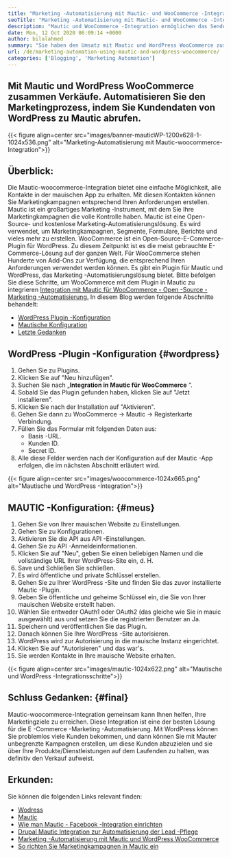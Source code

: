 ```yaml
---
title: "Marketing -Automatisierung mit Mautic- und WooCommerce -Integration" 
seoTitle: "Marketing -Automatisierung mit Mautic- und WooCommerce -Integration" 
description: "Mautic und WooCommerce -Integration ermöglichen das Senden von Kontaktinformationen von WordPress -Websites an mauic. Das hilft, Produkte durch die mauische App zu vermarkten." 
date: Mon, 12 Oct 2020 06:09:14 +0000
author: bilalahmed
summary: "Sie haben den Umsatz mit Mautic und WordPress WooCommerce zusammen. Automatisieren Sie den Marketingprozess, indem Sie Kundendaten von WordPress zu Mautic abrufen." 
url: /de/marketing-automation-using-mautic-and-wordpress-woocommerce/
categories: ['Blogging', 'Marketing Automation']
---
```


## Mit Mautic und WordPress WooCommerce zusammen Verkäufe. Automatisieren Sie den Marketingprozess, indem Sie Kundendaten von WordPress zu Mautic abrufen.

{{< figure align=center src="images/banner-mauticWP-1200x628-1-1024x536.png" alt="Marketing-Automatisierung mit Mautic-woocommerce-Integration">}}


## Überblick:
Die Mautic-woocommerce-Integration bietet eine einfache Möglichkeit, alle Kontakte in der mauischen App zu erhalten. Mit diesen Kontakten können Sie Marketingkampagnen entsprechend Ihren Anforderungen erstellen. Mautic ist ein großartiges Marketing -Instrument, mit dem Sie Ihre Marketingkampagnen die volle Kontrolle haben.
Mautic ist eine Open-Source- und kostenlose Marketing-Automatisierungslösung. Es wird verwendet, um Marketingkampagnen, Segmente, Formulare, Berichte und vieles mehr zu erstellen.
WooCommerce ist ein Open-Source-E-Commerce-Plugin für WordPress. Zu diesem Zeitpunkt ist es die meist gebrauchte E-Commerce-Lösung auf der ganzen Welt. Für WooCommerce stehen Hunderte von Add-Ons zur Verfügung, die entsprechend Ihren Anforderungen verwendet werden können.
Es gibt ein Plugin für Mautic und WordPress, das Marketing -Automatisierungslösung bietet. Bitte befolgen Sie diese Schritte, um WooCommerce mit dem Plugin in Mautic zu integrieren [Integration mit Mautic für WooCommerce - Open -Source -Marketing -Automatisierung.][1]
In diesem Blog werden folgende Abschnitte behandelt:
  * [WordPress Plugin -Konfiguration][2]
  * [Mautische Konfiguration][3]
  * [Letzte Gedanken][4]

## WordPress -Plugin -Konfiguration   {#wordpress}
  1. Gehen Sie zu Plugins.
  2. Klicken Sie auf "Neu hinzufügen".
  3. Suchen Sie nach „**Integration in Mautic für WooCommerce** “.
  4. Sobald Sie das Plugin gefunden haben, klicken Sie auf "Jetzt installieren".
  5. Klicken Sie nach der Installation auf "Aktivieren".
  6. Gehen Sie dann zu WooCommerce -> Mautic -> Registerkarte Verbindung.
  7. Füllen Sie das Formular mit folgenden Daten aus:
      * Basis -URL.
      * Kunden ID.
      * Secret ID.
  8. Alle diese Felder werden nach der Konfiguration auf der Mautic -App erfolgen, die im nächsten Abschnitt erläutert wird.

{{< figure align=center src="images/woocommerce-1024x665.png" alt="Mautische und WordPress -Integration">}}


## MAUTIC -Konfiguration:   {#meus}
  1. Gehen Sie von Ihrer mauischen Website zu Einstellungen.
  2. Gehen Sie zu Konfigurationen.
  3. Aktivieren Sie die API aus API -Einstellungen.
  4. Gehen Sie zu API -Anmeldeinformationen.
  5. Klicken Sie auf "Neu", geben Sie einen beliebigen Namen und die vollständige URL Ihrer WordPress-Site ein, d. H.
  6. Save und Schließen Sie schließen.
  7. Es wird öffentliche und private Schlüssel erstellen.
  8. Gehen Sie zu Ihrer WordPress -Site und finden Sie das zuvor installierte Mautic -Plugin.
  9. Geben Sie öffentliche und geheime Schlüssel ein, die Sie von Ihrer mauischen Website erstellt haben.
 10. Wählen Sie entweder OAuth1 oder OAuth2 (das gleiche wie Sie in mauic ausgewählt) aus und setzen Sie die registrierten Benutzer an Ja.
 11. Speichern und veröffentlichen Sie das Plugin.
 12. Danach können Sie Ihre WordPress -Site autorisieren.
 13. WordPress wird zur Autorisierung in die mauische Instanz eingerichtet.
 14. Klicken Sie auf "Autorisieren" und das war's.
 15. Sie werden Kontakte in Ihre mauische Website erhalten.

{{< figure align=center src="images/mautic-1024x622.png" alt="Mautische und WordPress -Integrationsschritte">}}


## Schluss Gedanken:   {#final}
Mautic-woocommerce-Integration gemeinsam kann Ihnen helfen, Ihre Marketingziele zu erreichen. Diese Integration ist eine der besten Lösung für die E -Commerce -Marketing -Automatisierung. Mit WordPress können Sie problemlos viele Kunden bekommen, und dann können Sie mit Mauter unbegrenzte Kampagnen erstellen, um diese Kunden abzuzielen und sie über Ihre Produkte/Dienstleistungen auf dem Laufenden zu halten, was definitiv den Verkauf aufweist.

## Erkunden:
Sie können die folgenden Links relevant finden:
  * [Wodress][6]
  * [Mautic][7]
  * [Wie man Mautic - Facebook -Integration einrichten][8]
  * [Drupal Mautic Integration zur Automatisierung der Lead -Pflege][9]
  * [Marketing -Automatisierung mit Mautic und WordPress WooCommerce][10]
  * [So richten Sie Marketingkampagnen in Mautic ein][11]

  
[1]: https://href.li/?https://wordpress.org/plugins/enhanced-woocommerce-mautic-integration/
[2]: #wordpress
[3]: #mautic
[4]: #final
[5]: https://href.li/?http://yourWordpressSite.com/wp-admin/admin.php
[6]: https://products.containerize.com/blogging/wordpress
[7]: https://products.containerize.com/marketing-automation/mautic
[8]: https://blog.containerize.com/marketing-automation/how-to-setup-mautic-facebook-integration/
[9]: https://blog.containerize.com/content-management/drupal-tutorial-automate-lead-growth-with-drupal-mautic/
[10]: https://blog.containerize.com/blogging/de/marketing-automation-using-mautic-and-wordpress-woocommerce/
[11]: https://blog.containerize.com/marketing-automation/how-to-setup-marketing-campaigns-using-mautic-campaign-builder/
